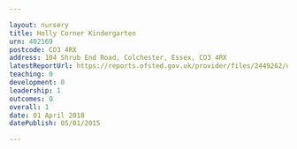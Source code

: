 ```yaml
---

layout: nursery
title: Holly Corner Kindergarten
urn: 402169
postcode: CO3 4RX
address: 104 Shrub End Road, Colchester, Essex, CO3 4RX
latestReportUrl: https://reports.ofsted.gov.uk/provider/files/2449262/urn/402169.pdf
teaching: 0
development: 0
leadership: 1
outcomes: 0
overall: 1
date: 01 April 2018 
datePublish: 05/01/2015

---
```

